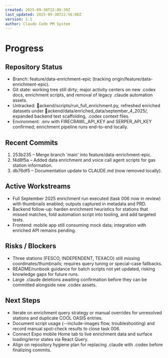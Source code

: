 ```yaml
---
created: 2025-09-30T22:08:39Z
last_updated: 2025-09-30T22:56:08Z
version: 1.1
author: Claude Code PM System
---
```


# Progress

## Repository Status
- Branch: feature/data-enrichment-epic (tracking origin/feature/data-enrichment-epic).
- Git state: working tree still dirty; major activity centers on new .codex docs, enrichment scripts, and removal of legacy .claude automation assets.
- Untracked: ackend/scripts/run_full_enrichment.py, refreshed enriched datasets under ackend/data/enriched_data/september_4_2025/, expanded backend test scaffolding, .codex context files.
- Environment: .env with FIRECRAWL_API_KEY and SERPER_API_KEY confirmed; enrichment pipeline runs end-to-end locally.

## Recent Commits
1. 253b235 – Merge branch 'main' into feature/data-enrichment-epic.
2. f4d8f5a – Added data enrichment and voice call agent scripts for gas station information.
3. db76df5 – Documentation update to CLAUDE.md (now removed locally).

## Active Workstreams
- Full September 2025 enrichment run executed (task 006 now in review) with thumbnails enabled; outputs captured in metadata and PRD.
- Backend follow-up: harden enrichment heuristics for stations that missed matches, fold automation script into tooling, and add targeted tests.
- Frontend: mobile app still consuming mock data; integration with enriched API remains pending.

## Risks / Blockers
- Three stations (FESCO, INDEPENDENT, TEXACO) still missing coordinates/thumbnails; requires query tuning or special-case fallbacks.
- README/runbook guidance for batch scripts not yet updated, risking knowledge gaps for future runs.
- Large .claude deletions awaiting confirmation before they can be committed alongside new .codex assets.

## Next Steps
- Iterate on enrichment query strategy or manual overrides for unresolved stations and duplicate COOL OASIS entries.
- Document script usage (--include-images flow, troubleshooting) and record manual spot-check results to close task 006.
- Connect Expo mobile Home tab to live enrichment data and surface loading/error states via React Query.
- Align on repository hygiene plan for replacing .claude with .codex before finalizing commits.
